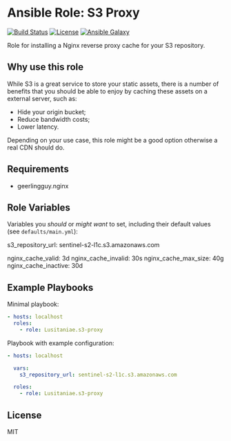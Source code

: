 Ansible Role: S3 Proxy
==================

[![Build Status](https://travis-ci.org/Lusitaniae/ansible-role-s3-proxy.svg?branch=master)](https://travis-ci.org/Lusitaniae/ansible-role-s3-proxy)
[![License](https://img.shields.io/badge/license-MIT-blue.svg)](https://raw.githubusercontent.com/Lusitaniae/ansible-role-s3-proxy/master/LICENSE)
[![Ansible Galaxy](https://img.shields.io/badge/ansible--galaxy-s3--proxy-blue.svg)](https://galaxy.ansible.com/Lusitaniae/ansible-role-s3-proxy)


Role for installing a Nginx reverse proxy cache for your S3 repository.

Why use this role
------------
While S3 is a great service to store your static assets, there is a number of benefits that you should be able to enjoy by caching these assets on a external server, such as:

 - Hide your origin bucket;
 - Reduce bandwidth costs;
 - Lower latency.

Depending on your use case, this role might be a good option otherwise a real CDN should do.


Requirements
------------

* geerlingguy.nginx

Role Variables
--------------

Variables you *should* or *might want* to set, including their default values (see `defaults/main.yml`):

s3_repository_url: sentinel-s2-l1c.s3.amazonaws.com

nginx_cache_valid: 3d
nginx_cache_invalid: 30s
nginx_cache_max_size: 40g
nginx_cache_inactive: 30d


Example Playbooks
-----------------

Minimal playbook:

```yaml
- hosts: localhost
  roles:
    - role: Lusitaniae.s3-proxy
```

Playbook with example configuration:

```yaml
- hosts: localhost

  vars:
    s3_repository_url: sentinel-s2-l1c.s3.amazonaws.com

  roles:
    - role: Lusitaniae.s3-proxy

```


License
-------

MIT

